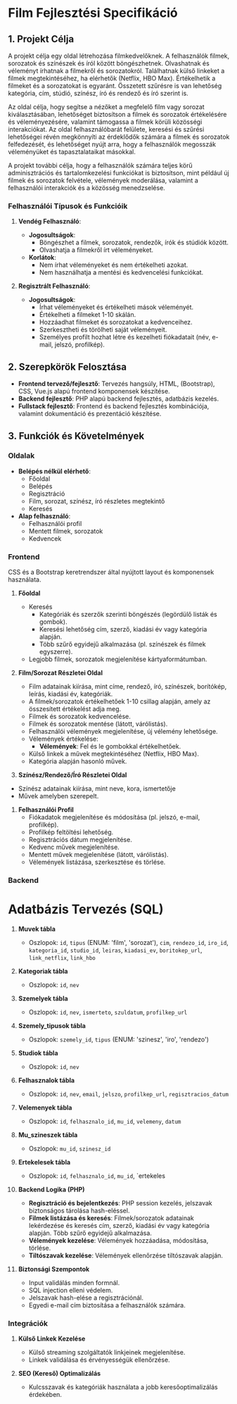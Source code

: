 # Film Fejlesztési Specifikáció

## 1. Projekt Célja
A projekt célja egy oldal létrehozása filmkedvelőknek. A felhasználók filmek, sorozatok és színészek és íról között böngészhetnek. Olvashatnak és véleményt írhatnak a filmekről és sorozatokról. Találhatnak külső linkeket a filmek megtekintéséhez, ha elérhetők (Netflix, HBO Max). Értékelhetik a filmeket és a sorozatokat is egyaránt. Összetett szűrésre is van lehetőség kategória, cím, stúdió, színész, író és rendező és író szerint is.

Az oldal célja, hogy segítse a nézőket a megfelelő film vagy sorozat kiválasztásában, lehetőséget biztosítson a filmek és sorozatok értékelésére és véleményezésére, valamint támogassa a filmek körüli közösségi interakciókat. Az oldal felhasználóbarát felülete, keresési és szűrési lehetőségei révén megkönnyíti az érdeklődők számára a filmek és sorozatok felfedezését, és lehetőséget nyújt arra, hogy a felhasználók megosszák véleményüket és tapasztalataikat másokkal.

A projekt további célja, hogy a felhasználók számára teljes körű adminisztrációs és tartalomkezelési funkciókat is biztosítson, mint például új filmek és sorozatok felvétele, vélemények moderálása, valamint a felhasználói interakciók és a közösség menedzselése.

### Felhasználói Típusok és Funkcióik

1. **Vendég Felhasználó**:
   - **Jogosultságok**:
     - Böngészhet a filmek, sorozatok, rendezők, írók és stúdiók között.
     - Olvashatja a filmekről írt véleményeket.
   - **Korlátok**:
     - Nem írhat véleményeket és nem értékelheti azokat.
     - Nem használhatja a mentési és kedvencelési funkciókat.

2. **Regisztrált Felhasználó**:
   - **Jogosultságok**:
     - Írhat véleményeket és értékelheti mások véleményét.
     - Értékelheti a filmeket 1-10 skálán.
     - Hozzáadhat filmeket és sorozatokat a kedvenceihez.
     - Szerkesztheti és törölheti saját véleményeit.
     - Személyes profilt hozhat létre és kezelheti fiókadatait (név, e-mail, jelszó, profilkép).

## 2. Szerepkörök Felosztása

- **Frontend tervező/fejlesztő**: Tervezés hangsúly, HTML, (Bootstrap), CSS, Vue.js alapú frontend komponensek készítése.
- **Backend fejlesztő**: PHP alapú backend fejlesztés, adatbázis kezelés.
- **Fullstack fejlesztő**: Frontend és backend fejlesztés kombinációja, valamint dokumentáció és prezentáció készítése.

## 3. Funkciók és Követelmények

### Oldalak
- **Belépés nélkül elérhető**:
  - Főoldal
  - Belépés
  - Regisztráció
  - Film, sorozat, színész, író részletes megtekintő
  - Keresés
- **Alap felhasználó**:
  - Felhasználói profil
  - Mentett filmek, sorozatok
  - Kedvencek

### Frontend
CSS és a Bootstrap keretrendszer által nyújtott layout és komponensek használata. 

1. **Főoldal**
   - Keresés
     - Kategóriák és szerzők szerinti böngészés (legördülő listák és gombok).
     - Keresési lehetőség cím, szerző, kiadási év vagy kategória alapján.
     - Több szűrő egyidejű alkalmazása (pl. színészek és filmek egyszerre).
   - Legjobb filmek, sorozatok megjelenítése kártyaformátumban.

2. **Film/Sorozat Részletei Oldal**
   - Film adatainak kiírása, mint címe, rendező, író, színészek, borítókép, leírás, kiadási év, kategóriák.
   - A filmek/sorozatok értékelhetőek 1-10 csillag alapján, amely az összesített értékelést adja meg.
   - Filmek és sorozatok kedvencelése.
   - Filmek és sorozatok mentése (látott, várólistás).
   - Felhasználói vélemények megjelenítése, új vélemény lehetősége.
   - Vélemények értékelése:
     - **Vélemények**: Fel és le gombokkal értékelhetőek.
   - Külső linkek a művek megtekintéséhez (Netflix, HBO Max).
   - Kategória alapján hasonló művek.

3. **Színész/Rendező/Író Részletei Oldal**
- Színész adatainak kiírása, mint neve, kora, ismertetője
- Művek amelyben szerepelt.

1. **Felhasználói Profil**
   - Fiókadatok megjelenítése és módosítása (pl. jelszó, e-mail, profilkép).
   - Profilkép feltöltési lehetőség.
   - Regisztrációs dátum megjelenítése.
   - Kedvenc művek megjelenítése.
   - Mentett művek megjelenítése (látott, várólistás).
   - Vélemények listázása, szerkesztése és törlése.

### Backend

# Adatbázis Tervezés (SQL)
1. **Muvek tábla**
   - Oszlopok: `id`, `tipus` (ENUM: 'film', 'sorozat'), `cim`, `rendezo_id`, `iro_id`, `kategoria_id`, `studio_id`, `leiras`, `kiadasi_ev`, `boritokep_url`, `link_netflix`, `link_hbo`
2. **Kategoriak tábla**
   - Oszlopok: `id`, `nev`
3. **Szemelyek tábla**
   - Oszlopok: `id`, `nev`, `ismerteto`, `szuldatum`, `profilkep_url`
4. **Szemely_tipusok tábla**
   - Oszlopok: `szemely_id`, `tipus` (ENUM: 'szinesz', 'iro', 'rendezo')
5. **Studiok tábla**
   - Oszlopok: `id`, `nev`
6. **Felhasznalok tábla**
   - Oszlopok: `id`, `nev`, `email`, `jelszo`, `profilkep_url`, `regisztracios_datum`
7. **Velemenyek tábla**
   - Oszlopok: `id`, `felhasznalo_id`, `mu_id`, `velemeny`, `datum`
8. **Mu_szineszek tábla**
   - Oszlopok: `mu_id`, `szinesz_id`
9. **Ertekelesek tábla**
   - Oszlopok: `id`, `felhasznalo_id`, `mu_id`, `ertekeles

2. **Backend Logika (PHP)**
   - **Regisztráció és bejelentkezés**: PHP session kezelés, jelszavak biztonságos tárolása hash-eléssel.
   - **Filmek listázása és keresés**: Filmek/sorozatok adatainak lekérdezése és keresés cím, szerző, kiadási év vagy kategória alapján. Több szűrő egyidejű alkalmazása.
   - **Vélemények kezelése**: Vélemények hozzáadása, módosítása, törlése.
   - **Tiltószavak kezelése**: Vélemények ellenőrzése tiltószavak alapján.

3. **Biztonsági Szempontok**
   - Input validálás minden formnál.
   - SQL injection elleni védelem.
   - Jelszavak hash-elése a regisztrációnál.
   - Egyedi e-mail cím biztosítása a felhasználók számára.

### Integrációk

1. **Külső Linkek Kezelése**
   - Külső streaming szolgáltatók linkjeinek megjelenítése.
   - Linkek validálása és érvényességük ellenőrzése.

2. **SEO (Kereső) Optimalizálás**
   - Kulcsszavak és kategóriák használata a jobb keresőoptimalizálás érdekében.


